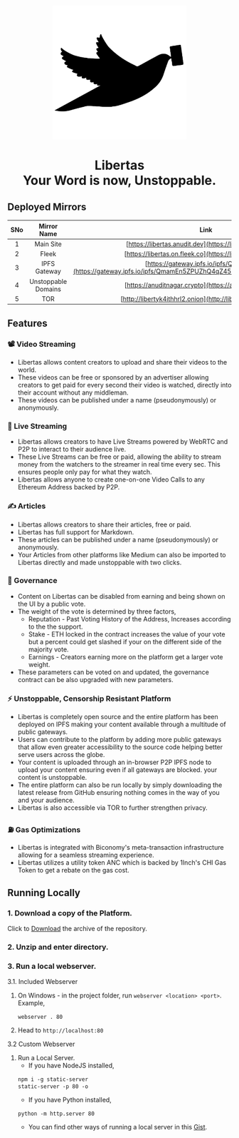 <h1 align="center">
  <br>
  <img src="https://github.com/dstream/dashboardV2/blob/master/icons/icon-black.png" alt="Libertas Logo" height="300px"></center>
  <br>
  <br>
  Libertas
  <br>
  Your Word is now, Unstoppable.
  <br>
</h1>

## Deployed Mirrors

|SNo   	|Mirror Name  	|Link   	|
|:-:	|:-:	|:-:	|
|1   	|Main Site    	|[https://libertas.anudit.dev](https://libertas.anudit.dev)   	|
|2   	|Fleek   	|[https://libertas.on.fleek.co](https://libertas.on.fleek.co)   	|
|3   	|IPFS Gateway   	|[https://gateway.ipfs.io/ipfs/Qmam...copi](https://gateway.ipfs.io/ipfs/QmamEn5ZPUZhQ4qZ45Lkhv5FWBsLcS7HuvH55ej2ywcopi)   	|
|4   	|Unstoppable Domains   |[https://anuditnagar.crypto](https://anuditnagar.crypto)   	|
|5   	|TOR   	|[http://libertyk4ithhrl2.onion](http://libertyk4ithhrl2.onion)   	|

## Features

### 📽 Video Streaming
- Libertas allows content creators to upload and share their videos to the world.
- These videos can be free or sponsored by an advertiser allowing creators to get paid for every second their video is watched, directly into their account without any middleman.
- These videos can be published under a name (pseudonymously) or anonymously.

### 🎥 Live Streaming
- Libertas allows creators to have Live Streams powered by WebRTC and P2P to interact to their audience live.
- These Live Streams can be free or paid, allowing the ability to stream money from the watchers to the streamer in real time every sec. This ensures people only pay for what they watch.
- Libertas allows anyone to create one-on-one Video Calls to any Ethereum Address backed by P2P.


### ✍ Articles
- Libertas allows creators to share their articles, free or paid.
- Libertas has full support for Markdown.
- These articles can be published under a name (pseudonymously) or anonymously.
- Your Articles from other platforms like Medium can also be imported to Libertas directly and made unstoppable with two clicks.

### 🔐 Governance
- Content on Libertas can be disabled from earning and being shown on the UI by a public vote.
- The weight of the vote is determined by three factors,
	- Reputation - Past Voting History of the Address, Increases according to the the support.
	- Stake - ETH locked in the contract increases the value of your vote but a percent could get slashed if your on the different side of the majority vote.
	- Earnings - Creators earning more on the platform get a larger vote weight.
- These parameters can be voted on and updated, the governance contract can be also upgraded with new parameters.


### ⚡ Unstoppable, Censorship Resistant Platform
- Libertas is completely open source and the entire platform has been deployed on IPFS making your content available through a multitude of public gateways.
- Users can contribute to the platform by adding more public gateways that allow even greater accessibility to the source code helping better serve users across the globe.
- Your content is uploaded through an in-browser P2P IPFS node to upload your content ensuring even if all gateways are blocked. your content is unstoppable.
- The entire platform can also be run locally by simply downloading the latest release from GitHub ensuring nothing comes in the way of you and your audience.
- Libertas is also accessible via TOR to further strengthen privacy.


### ⛽ Gas Optimizations
- Libertas is integrated with Biconomy's meta-transaction infrastructure allowing for a seamless streaming experience.
- Libertas utilizes a utility token ANC which is backed by 1Inch's CHI Gas Token to get a rebate on the gas cost.


## Running Locally

### 1. Download a copy of the Platform.
Click to [Download](https://github.com/dstream/dashboardV2/archive/master.zip) the archive of the repository.

### 2. Unzip and enter directory.

### 3. Run a local webserver.

3.1. Included Webserver
  1. On Windows - in the project folder, run `webserver <location> <port>`. Example,
      ```
      webserver . 80
      ```
  2. Head to `http://localhost:80`

3.2 Custom Webserver

  1. Run a Local Server.
      - If you have NodeJS installed,
      ```
      npm i -g static-server
      static-server -p 80 -o
      ```
      - If you have Python installed,
      ```
      python -m http.server 80
      ```
      - You can find other ways of running a local server in this [Gist](https://gist.github.com/willurd/5720255).

